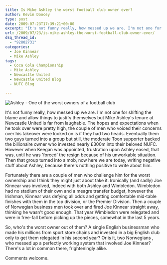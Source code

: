 ```yaml
---
title: Is Mike Ashley the worst football club owner ever?
author: Kevin Doocey
type: post
date: 2009-07-23T17:39:21+00:00
excerpt: "It's not funny really, how messed up we are. I'm not one for shifting the blame and allow things to justify themselves but"
url: /2009/07/23/is-mike-ashley-the-worst-football-club-owner-ever/
dsq_thread_id:
  - "92802731"
categories:
  - Joe Kinnear
  - Mike Ashley
tags:
  - Coca Cola Championship
  - Mike Ashley
  - Newcastle United
  - Newcastle United Blog
  - NUFC Blog

---
```

![Ashley - One of the worst owners of a football club](https://i.telegraph.co.uk/telegraph/multimedia/archive/01349/mike_ashley_1349947c.jpg)

It's not funny really, how messed up we are. I'm not one for shifting the blame and allow things to justify themselves but Mike Ashley's tenure at Newcastle United is far from laughable. The hopes and expectations when he took over were pretty high, the couple of men who voiced their concerns over his takeover were looked on is if they had two heads. Eventually them two guys turned into a group but still, the moderate Toon supporter backed the billionaire owner who invested nearly £300m into their beloved NUFC. However when Keegan was appointed, frustration upon Ashley eased, that was, until he was 'forced' the resign because of his unworkable situation. Then that group turned into a mob, now here we are today, writing negative stuff about Ashley, because there's nothing positive to write about him.

Fortunately there are a couple of men who challenge him for the worst ownership and I think they might just about take it. Ironically (and sadly) Joe Kinnear was involved, indeed with both Ashley and Wimbledon. Wimbledon had no stadium of their own and a meagre transfer budget, however the Irishman, Kinnear was defying all odds and getting comfortable mid-table finishes with them in the top division, or the Premier Division. Then a couple of Norwegian business men took over and fired Joe Kinnear straight away, thinking he wasn't good enough. That year Wimbledon were relegated and were in free-fall before picking up the pieces, somewhat in the last 5 years.

So, who's the worst owner out of them? A single English businessman who made his millions from sport store chains and invested in a big English club only to get them relegated in his second year? Or is it, two Norwegians , who messed up a perfectly working system that involved Joe Kinnear? There's a lot in common there, frighteningly alike.

Comments welcome.
